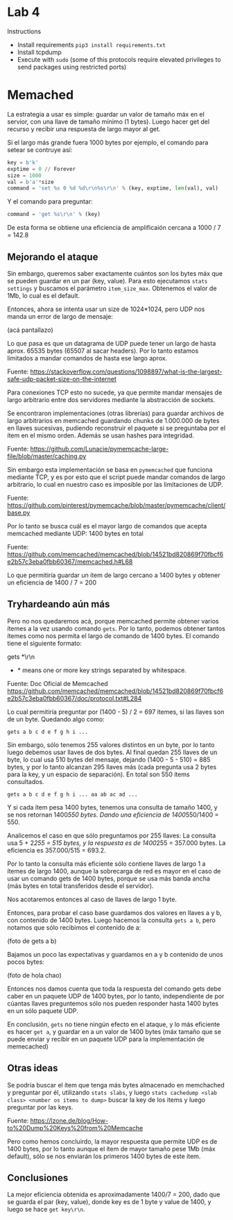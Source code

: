 # Lab 4

Instructions
* Install requirements `pip3 install requirements.txt`
* Install tcpdump
* Execute with `sudo` (some of this protocols require elevated privileges to send packages using restricted ports)

# Memached

La estrategia a usar es simple: guardar un valor de tamaño máx en el servior, con una llave de tamaño mínimo (1 bytes). Luego hacer get del recurso y recibir una respuesta de largo mayor al get.

Si el largo más grande fuera 1000 bytes por ejemplo, el comando para setear se contruye así:

```python
key = b'k'
exptime = 0 // Forever
size = 1000
val = b'a'*size
command = 'set %s 0 %d %d\r\n%s\r\n' % (key, exptime, len(val), val)
```

Y el comando para preguntar:

```python
command = 'get %s\r\n' % (key)
```

De esta forma se obtiene una eficiencia de amplificaión cercana a 1000 / 7 = 142.8

## Mejorando el ataque

Sin embargo, queremos saber exactamente cuántos son los bytes máx que se pueden guardar en un par (key, value). Para esto ejecutamos `stats settings` y buscamos el parámetro `item_size_max`. Obtenemos el valor de 1Mb, lo cual es el default.

Entonces, ahora se intenta usar un size de 1024*1024, pero UDP nos manda un error de largo de mensaje:

(acá pantallazo)

Lo que pasa es que un datagrama de UDP puede tener un largo de hasta aprox. 65535 bytes (65507 al sacar headers). Por lo tanto estamos limitados a mandar comandos de hasta ese largo aprox.

Fuente: https://stackoverflow.com/questions/1098897/what-is-the-largest-safe-udp-packet-size-on-the-internet

Para conexiones TCP esto no sucede, ya que permite mandar mensajes de largo arbitrario entre dos servidores mediante la abstracción de sockets.

Se encontraron implementaciones (otras librerías) para guardar archivos de largo arbitrarios en memcached guardando chunks de 1.000.000 de bytes en llaves sucesivas, pudiendo reconstruir el paquete si se preguntaba por el ítem en el mismo orden. Además se usan hashes para integridad.

Fuente: https://github.com/Lunacie/pymemcache-large-file/blob/master/caching.py

Sin embargo esta implementación se basa en `pymemcached` que funciona mediante TCP, y es por esto que el script puede mandar comandos de largo arbitrario, lo cual en nuestro caso es imposible por las limitaciones de UDP.

Fuente: https://github.com/pinterest/pymemcache/blob/master/pymemcache/client/base.py

Por lo tanto se busca cuál es el mayor largo de comandos que acepta memcached mediante UDP: 1400 bytes en total

Fuente: https://github.com/memcached/memcached/blob/14521bd820869f70fbcf6e2b57c3eba0fbb60367/memcached.h#L68

Lo que permitiría guardar un ítem de largo cercano a 1400 bytes y obtener un eficiencia de 1400 / 7 = 200

## Tryhardeando aún más

Pero no nos quedaremos acá, porque memcached permite obtener varios ítemes a la vez usando comando `gets`. Por lo tanto, podemos obtener tantos ítemes como nos permita el largo de comando de 1400 bytes. El comando tiene el siguiente formato:

gets <key>*\r\n
- <key>* means one or more key strings separated by whitespace.

Fuente: Doc Oficial de Memcached https://github.com/memcached/memcached/blob/14521bd820869f70fbcf6e2b57c3eba0fbb60367/doc/protocol.txt#L284

Lo cual permitiría preguntar por (1400 - 5) / 2 = 697 ítemes, si las llaves son de un byte. Quedando algo como:

`gets a b c d e f g h i ...`

Sin embargo, sólo tenemos 255 valores distintos en un byte, por lo tanto luego debemos usar llaves de dos bytes. Al final quedan 255 llaves de un byte, lo cual usa 510 bytes del mensaje, dejando (1400 - 5 - 510) = 885 bytes, y por lo tanto alcanzan 295 llaves más (cada pregunta usa 2 bytes para la key, y un espacio de separación). En total son 550 ítems consultados.

`gets a b c d e f g h i ... aa ab ac ad ...`

Y si cada ítem pesa 1400 bytes, tenemos una consulta de tamaño 1400, y se nos retornan 1400*550 bytes. Dando una eficiencia de 1400*550/1400 = 550. 

Analicemos el caso en que sólo preguntamos por 255 llaves: La consulta usa 5 + 2*255 = 515 bytes, y la respuesta es de 1400*255 = 357.000 bytes. La eficiencia es 357.000/515 = 693.2.

Por lo tanto la consulta más eficiente sólo contiene llaves de largo 1 a ítemes de largo 1400, aunque la sobrecarga de red es mayor en el caso de usar un comando gets de 1400 bytes, porque se usa más banda ancha (más bytes en total transferidos desde el servidor).

Nos acotaremos entonces al caso de llaves de largo 1 byte.

Entonces, para probar el caso base guardamos dos valores en llaves a y b, con contenido de 1400 bytes. Luego hacemos la consulta `gets a b`, pero notamos que sólo recibimos el contenido de a:

(foto de gets a b)

Bajamos un poco las expectativas y guardamos en a y b contenido de unos pocos bytes:

(foto de hola chao)

Entonces nos damos cuenta que toda la respuesta del comando gets debe caber en un paquete UDP de 1400 bytes, por lo tanto, independiente de por cúantas llaves preguntemos sólo nos pueden responder hasta 1400 bytes en un sólo paquete UDP.

En conclusión, `gets` no tiene ningún efecto en el ataque, y lo más eficiente es hacer `get a`, y guardar en a un valor de 1400 bytes (máx tamaño que se puede enviar y recibir en un paquete UDP para la implementación de memecached)

## Otras ideas

Se podría buscar el ítem que tenga más bytes almacenado en memchached y preguntar por él, utilizando `stats slabs`, y luego `stats cachedump <slab class> <number os items to dump>` buscar la key de los items y luego preguntar por las keys.

Fuente: https://lzone.de/blog/How-to%20Dump%20Keys%20from%20Memcache

Pero como hemos concluirdo, la mayor respuesta que permite UDP es de 1400 bytes, por lo tanto aunque el ítem de mayor tamaño pese 1Mb (máx default), sólo se nos enviarán los primeros 1400 bytes de este ítem.

## Conclusiones

La mejor eficiencia obtenida es aproximadamente 1400/7 = 200, dado que se guarda el par (key, value), donde key es de 1 byte y value de 1400, y luego se hace `get key\r\n`.